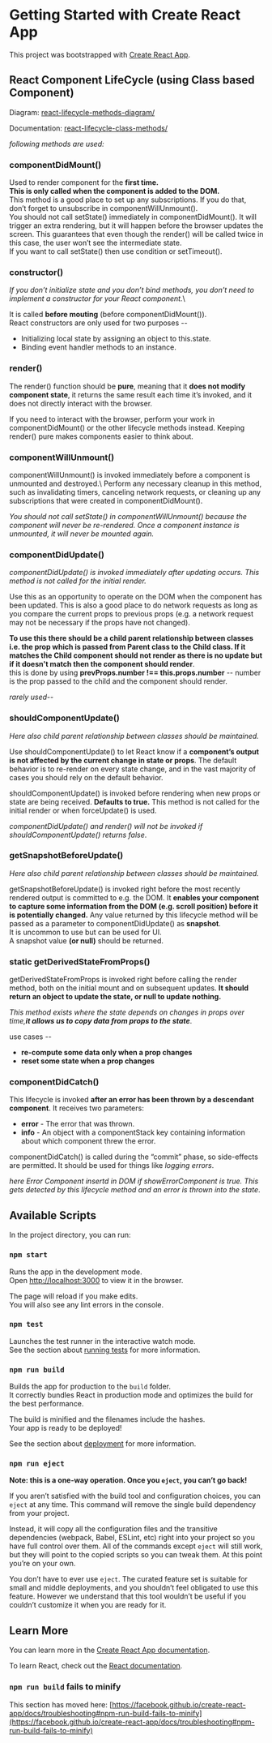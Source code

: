 # Getting Started with Create React App

This project was bootstrapped with [Create React App](https://github.com/facebook/create-react-app).


## React Component LifeCycle (using Class based Component)

Diagram: [react-lifecycle-methods-diagram/](https://projects.wojtekmaj.pl/react-lifecycle-methods-diagram/)

Documentation: [react-lifecycle-class-methods/](https://reactjs.org/docs/react-component.html#componentdidmount)

*following methods are used:*

### componentDidMount() 
Used to render component for the **first time.**\
**This is only called when the component is added to the DOM.**\
This method is a good place to set up any subscriptions. If you do that, don’t forget to unsubscribe in componentWillUnmount().\
You should not call setState() immediately in componentDidMount(). It will trigger an extra rendering, but it will happen before the browser updates the screen. This guarantees that even though the render() will be called twice in this case, the user won’t see the intermediate state.\
If you want to call setState() then use condition or setTimeout().

### constructor() 
*If you don’t initialize state and you don’t bind methods, you don’t need to implement a constructor for your React component.*\

It is called **before mouting** (before componentDidMount()).\
React constructors are only used for two purposes -- 
- Initializing local state by assigning an object to this.state.
- Binding event handler methods to an instance.

### render() 
The render() function should be **pure**, meaning that it **does not modify component state**, it returns the same result each time it’s invoked, and it does not directly interact with the browser.

If you need to interact with the browser, perform your work in componentDidMount() or the other lifecycle methods instead. Keeping render() pure makes components easier to think about.

### componentWillUnmount() 
componentWillUnmount() is invoked immediately before a component is unmounted and destroyed.\ Perform any necessary cleanup in this method, such as invalidating timers, canceling network requests, or cleaning up any subscriptions that were created in componentDidMount().

*You should not call setState() in componentWillUnmount() because the component will never be re-rendered. Once a component instance is unmounted, it will never be mounted again.*

### componentDidUpdate() 
*componentDidUpdate() is invoked immediately after updating occurs. This method is not called for the initial render.*

Use this as an opportunity to operate on the DOM when the component has been updated. This is also a good place to do network requests as long as you compare the current props to previous props (e.g. a network request may not be necessary if the props have not changed).

**To use this there should be a child parent relationship between classes i.e. the prop which is passed from Parent class to the Child class. If it matches the Child component should not render as there is no update but if it doesn't match then the component should render**.\
this is done by using **prevProps.number !== this.props.number** -- number is the prop passed to the child and the component should render.

*rarely used--*

### shouldComponentUpdate()
*Here also child parent relationship between classes should be maintained.*

Use shouldComponentUpdate() to let React know if a **component’s output is not affected by the current change in state or props**. The default behavior is to re-render on every state change, and in the vast majority of cases you should rely on the default behavior.

shouldComponentUpdate() is invoked before rendering when new props or state are being received. **Defaults to true.** This method is not called for the initial render or when forceUpdate() is used.

*componentDidUpdate() and render() will not be invoked if shouldComponentUpdate() returns false*.

### getSnapshotBeforeUpdate()
*Here also child parent relationship between classes should be maintained.*

getSnapshotBeforeUpdate() is invoked right before the most recently rendered output is committed to e.g. the DOM. It **enables your component to capture some information from the DOM (e.g. scroll position) before it is potentially changed.** Any value returned by this lifecycle method will be passed as a parameter to componentDidUpdate() as **snapshot**.\
It is uncommon to use but can be used for UI.\
A snapshot value **(or null)** should be returned.

### static getDerivedStateFromProps()
getDerivedStateFromProps is invoked right before calling the render method, both on the initial mount and on subsequent updates. **It should return an object to update the state, or null to update nothing.**

*This method exists where the state depends on changes in props over time,**it allows us to copy data from props to the state***.

use cases -- 
- **re-compute some data only when a prop changes**
- **reset some state when a prop changes**

### componentDidCatch() 
This lifecycle is invoked **after an error has been thrown by a descendant component**. It receives two parameters:
- **error** - The error that was thrown.
- **info** - An object with a componentStack key containing information about which component threw the error.

componentDidCatch() is called during the “commit” phase, so side-effects are permitted. It should be used for things like *logging errors*.

*here Error Component insertd in DOM if showErrorComponent is true. This gets detected by this lifecycle method and an error is thrown into the state*.

## Available Scripts

In the project directory, you can run:

### `npm start`

Runs the app in the development mode.\
Open [http://localhost:3000](http://localhost:3000) to view it in the browser.

The page will reload if you make edits.\
You will also see any lint errors in the console.

### `npm test`

Launches the test runner in the interactive watch mode.\
See the section about [running tests](https://facebook.github.io/create-react-app/docs/running-tests) for more information.

### `npm run build`

Builds the app for production to the `build` folder.\
It correctly bundles React in production mode and optimizes the build for the best performance.

The build is minified and the filenames include the hashes.\
Your app is ready to be deployed!

See the section about [deployment](https://facebook.github.io/create-react-app/docs/deployment) for more information.

### `npm run eject`

**Note: this is a one-way operation. Once you `eject`, you can’t go back!**

If you aren’t satisfied with the build tool and configuration choices, you can `eject` at any time. This command will remove the single build dependency from your project.

Instead, it will copy all the configuration files and the transitive dependencies (webpack, Babel, ESLint, etc) right into your project so you have full control over them. All of the commands except `eject` will still work, but they will point to the copied scripts so you can tweak them. At this point you’re on your own.

You don’t have to ever use `eject`. The curated feature set is suitable for small and middle deployments, and you shouldn’t feel obligated to use this feature. However we understand that this tool wouldn’t be useful if you couldn’t customize it when you are ready for it.

## Learn More

You can learn more in the [Create React App documentation](https://facebook.github.io/create-react-app/docs/getting-started).

To learn React, check out the [React documentation](https://reactjs.org/).


### `npm run build` fails to minify

This section has moved here: [https://facebook.github.io/create-react-app/docs/troubleshooting#npm-run-build-fails-to-minify](https://facebook.github.io/create-react-app/docs/troubleshooting#npm-run-build-fails-to-minify)